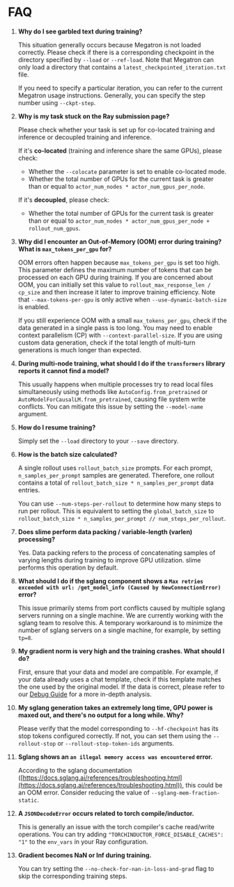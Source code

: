 # FAQ

1.  **Why do I see garbled text during training?**

    This situation generally occurs because Megatron is not loaded correctly. Please check if there is a corresponding checkpoint in the directory specified by `--load` or `--ref-load`. Note that Megatron can only load a directory that contains a `latest_checkpointed_iteration.txt` file.

    If you need to specify a particular iteration, you can refer to the current Megatron usage instructions. Generally, you can specify the step number using `--ckpt-step`.

2.  **Why is my task stuck on the Ray submission page?**

    Please check whether your task is set up for co-located training and inference or decoupled training and inference.

    If it's **co-located** (training and inference share the same GPUs), please check:

      * Whether the `--colocate` parameter is set to enable co-located mode.
      * Whether the total number of GPUs for the current task is greater than or equal to `actor_num_nodes * actor_num_gpus_per_node`.

    If it's **decoupled**, please check:

      * Whether the total number of GPUs for the current task is greater than or equal to `actor_num_nodes * actor_num_gpus_per_node + rollout_num_gpus`.

3.  **Why did I encounter an Out-of-Memory (OOM) error during training? What is `max_tokens_per_gpu` for?**

    OOM errors often happen because `max_tokens_per_gpu` is set too high. This parameter defines the maximum number of tokens that can be processed on each GPU during training. If you are concerned about OOM, you can initially set this value to `rollout_max_response_len / cp_size` and then increase it later to improve training efficiency. Note that `--max-tokens-per-gpu` is only active when `--use-dynamic-batch-size` is enabled.

    If you still experience OOM with a small `max_tokens_per_gpu`, check if the data generated in a single pass is too long. You may need to enable context parallelism (CP) with `--context-parallel-size`. If you are using custom data generation, check if the total length of multi-turn generations is much longer than expected.

4.  **During multi-node training, what should I do if the `transformers` library reports it cannot find a model?**

    This usually happens when multiple processes try to read local files simultaneously using methods like `AutoConfig.from_pretrained` or `AutoModelForCausalLM.from_pretrained`, causing file system write conflicts. You can mitigate this issue by setting the `--model-name` argument.

5.  **How do I resume training?**

    Simply set the `--load` directory to your `--save` directory.

6.  **How is the batch size calculated?**

    A single rollout uses `rollout_batch_size` prompts. For each prompt, `n_samples_per_prompt` samples are generated. Therefore, one rollout contains a total of `rollout_batch_size * n_samples_per_prompt` data entries.

    You can use `--num-steps-per-rollout` to determine how many steps to run per rollout. This is equivalent to setting the `global_batch_size` to `rollout_batch_size * n_samples_per_prompt // num_steps_per_rollout`.

7.  **Does slime perform data packing / variable-length (varlen) processing?**

    Yes. Data packing refers to the process of concatenating samples of varying lengths during training to improve GPU utilization. slime performs this operation by default.

8.  **What should I do if the sglang component shows a `Max retries exceeded with url: /get_model_info (Caused by NewConnectionError)` error?**

    This issue primarily stems from port conflicts caused by multiple sglang servers running on a single machine. We are currently working with the sglang team to resolve this. A temporary workaround is to minimize the number of sglang servers on a single machine, for example, by setting `tp=8`.

9.  **My gradient norm is very high and the training crashes. What should I do?**

    First, ensure that your data and model are compatible. For example, if your data already uses a chat template, check if this template matches the one used by the original model. If the data is correct, please refer to our [Debug Guide](./debug.md) for a more in-depth analysis.

10. **My sglang generation takes an extremely long time, GPU power is maxed out, and there's no output for a long while. Why?**

    Please verify that the model corresponding to `--hf-checkpoint` has its stop tokens configured correctly. If not, you can set them using the `--rollout-stop` or `--rollout-stop-token-ids` arguments.

11. **Sglang shows an `an illegal memory access was encountered` error.**

    According to the sglang documentation ([https://docs.sglang.ai/references/troubleshooting.html](https://docs.sglang.ai/references/troubleshooting.html)), this could be an OOM error. Consider reducing the value of `--sglang-mem-fraction-static`.

12. **A `JSONDecodeError` occurs related to torch compile/inductor.**

    This is generally an issue with the torch compiler's cache read/write operations. You can try adding `"TORCHINDUCTOR_FORCE_DISABLE_CACHES": "1"` to the `env_vars` in your Ray configuration.

13. **Gradient becomes NaN or Inf during training.**

    You can try setting the `--no-check-for-nan-in-loss-and-grad` flag to skip the corresponding training steps.